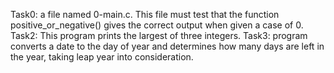 Task0: a file named 0-main.c. This file must test that the function positive_or_negative() gives the correct output when given a case of 0.
Task2: This program prints the largest of three integers.
Task3: program converts a date to the day of year and determines how many days are left in the year, taking leap year into consideration.

